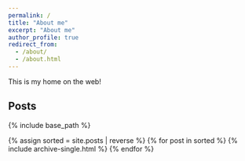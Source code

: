 ```yaml
---
permalink: /
title: "About me"
excerpt: "About me"
author_profile: true
redirect_from: 
  - /about/
  - /about.html
---
```


This is my home on the web!

## Posts
{% include base_path %}

{% assign sorted = site.posts | reverse %}
{% for post in sorted %}
  {% include archive-single.html %}
{% endfor %}
